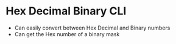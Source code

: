# Hex Decimal Binary CLI

- Can easily convert between Hex Decimal and Binary numbers
- Can get the Hex number of a binary mask
